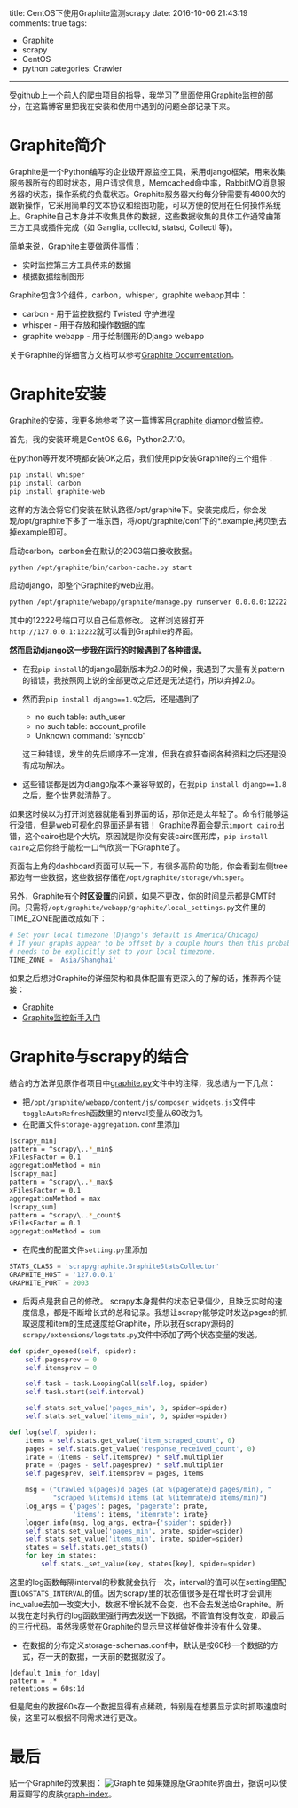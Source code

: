 title: CentOS下使用Graphite监测scrapy
date: 2016-10-06 21:43:19
comments: true
tags: 
 - Graphite
 - scrapy
 - CentOS
 - python
categories: Crawler
---
受github上一个前人的[爬虫项目](https://github.com/gnemoug/distribute_crawler)的指导，我学习了里面使用Graphite监控的部分，在这篇博客里把我在安装和使用中遇到的问题全部记录下来。

# Graphite简介
Graphite是一个Python编写的企业级开源监控工具，采用django框架，用来收集服务器所有的即时状态，用户请求信息，Memcached命中率，RabbitMQ消息服务器的状态，操作系统的负载状态。Graphite服务器大约每分钟需要有4800次的跟新操作，它采用简单的文本协议和绘图功能，可以方便的使用在任何操作系统上。Graphite自己本身并不收集具体的数据，这些数据收集的具体工作通常由第三方工具或插件完成（如 Ganglia, collectd, statsd, Collectl 等)。

简单来说，Graphite主要做两件事情：
- 实时监控第三方工具传来的数据
- 根据数据绘制图形

Graphite包含3个组件，carbon，whisper，graphite webapp其中：
- carbon	- 用于监控数据的 Twisted 守护进程
- whisper	- 用于存放和操作数据的库
- graphite webapp	- 用于绘制图形的Django webapp

关于Graphite的详细官方文档可以参考[Graphite Documentation](http://graphite.readthedocs.io/en/latest/)。

# Graphite安装
Graphite的安装，我更多地参考了这一篇博客[用graphite diamond做监控](https://my.oschina.net/duoduo3369/blog/338142#OSC_h2_4)。

首先，我的安装环境是CentOS 6.6，Python2.7.10。

在python等开发环境都安装OK之后，我们使用pip安装Graphite的三个组件：
```sh
pip install whisper
pip install carbon
pip install graphite-web
```
这样的方法会将它们安装在默认路径/opt/graphite下。安装完成后，你会发现/opt/graphite下多了一堆东西，将/opt/graphite/conf下的*.example,拷贝到去掉example即可。

启动carbon，carbon会在默认的2003端口接收数据。
```sh
python /opt/graphite/bin/carbon-cache.py start
```

启动django，即整个Graphite的web应用。
```sh
python /opt/graphite/webapp/graphite/manage.py runserver 0.0.0.0:12222
```
其中的12222号端口可以自己任意修改。
这样浏览器打开`http://127.0.0.1:12222`就可以看到Graphite的界面。 

**然而启动django这一步我在运行的时候遇到了各种错误。**
- 在我`pip install`的django最新版本为2.0的时候，我遇到了大量有关pattern的错误，我按照网上说的全部更改之后还是无法运行，所以弃掉2.0。
- 然而我`pip install django==1.9`之后，还是遇到了
  - no such table: auth_user
  - no such table: account_profile
  - Unknown command: 'syncdb'

  这三种错误，发生的先后顺序不一定准，但我在疯狂查阅各种资料之后还是没有成功解决。
- 这些错误都是因为django版本不兼容导致的，在我`pip install django==1.8`之后，整个世界就清静了。

如果这时候以为打开浏览器就能看到界面的话，那你还是太年轻了。命令行能够运行没错，但是web可视化的界面还是有错！
Graphite界面会提示`import cairo`出错，这个cairo也是个大坑，原因就是你没有安装cairo图形库，`pip install cairo`之后你终于能松一口气欣赏一下Graphite了。

页面右上角的dashboard页面可以玩一下，有很多高阶的功能，你会看到左侧tree那边有一些数据，这些数据存储在`/opt/graphite/storage/whisper`。

另外，Graphite有个**时区设置**的问题，如果不更改，你的时间显示都是GMT时间。只需将`/opt/graphite/webapp/graphite/local_settings.py`文件里的TIME_ZONE配置改成如下：
```python
# Set your local timezone (Django's default is America/Chicago)
# If your graphs appear to be offset by a couple hours then this probably
# needs to be explicitly set to your local timezone.
TIME_ZONE = 'Asia/Shanghai'
```

如果之后想对Graphite的详细架构和具体配置有更深入的了解的话，推荐两个链接：
- [Graphite](https://github.com/springside/springside4/wiki/Graphite)
- [Graphite监控新手入门 ](http://m.linuxeden.com/wap.php?action=article&id=159746)

# Graphite与scrapy的结合
结合的方法详见原作者项目中[graphite.py](https://github.com/gnemoug/distribute_crawler/blob/master/woaidu_crawler/woaidu_crawler/statscol/graphite.py)文件中的注释，我总结为一下几点：
- 把`/opt/graphite/webapp/content/js/composer_widgets.js`文件中`toggleAutoRefresh`函数里的interval变量从60改为1。
- 在配置文件`storage-aggregation.conf`里添加
```sh
[scrapy_min]
pattern = ^scrapy\..*_min$
xFilesFactor = 0.1
aggregationMethod = min
[scrapy_max]
pattern = ^scrapy\..*_max$
xFilesFactor = 0.1
aggregationMethod = max
[scrapy_sum]
pattern = ^scrapy\..*_count$
xFilesFactor = 0.1
aggregationMethod = sum
```
- 在爬虫的配置文件`setting.py`里添加
```python
STATS_CLASS = 'scrapygraphite.GraphiteStatsCollector'
GRAPHITE_HOST = '127.0.0.1'
GRAPHITE_PORT = 2003
```
- 后两点是我自己的修改。
scrapy本身提供的状态记录偏少，且缺乏实时的速度信息，都是不断增长式的总和记录。我想让scrapy能够定时发送pages的抓取速度和item的生成速度给Graphite，所以我在scrapy源码的`scrapy/extensions/logstats.py`文件中添加了两个状态变量的发送。
```python
def spider_opened(self, spider):
    self.pagesprev = 0
    self.itemsprev = 0

    self.task = task.LoopingCall(self.log, spider)
    self.task.start(self.interval)

    self.stats.set_value('pages_min', 0, spider=spider)
    self.stats.set_value('items_min', 0, spider=spider)

def log(self, spider):
    items = self.stats.get_value('item_scraped_count', 0)
    pages = self.stats.get_value('response_received_count', 0)
    irate = (items - self.itemsprev) * self.multiplier
    prate = (pages - self.pagesprev) * self.multiplier
    self.pagesprev, self.itemsprev = pages, items

    msg = ("Crawled %(pages)d pages (at %(pagerate)d pages/min), "
           "scraped %(items)d items (at %(itemrate)d items/min)")
    log_args = {'pages': pages, 'pagerate': prate,
                'items': items, 'itemrate': irate}
    logger.info(msg, log_args, extra={'spider': spider})
    self.stats.set_value('pages_min', prate, spider=spider)
    self.stats.set_value('items_min', irate, spider=spider)
    states = self.stats.get_stats()
    for key in states:
        self.stats._set_value(key, states[key], spider=spider) 
```
  这里的log函数每隔interval的秒数就会执行一次，interval的值可以在setting里配置`LOGSTATS_INTERVAL`的值。因为scrapy里的状态值很多是在增长时才会调用inc_value去加一改变大小，数据不增长就不会变，也不会去发送给Graphite。所以我在定时执行的log函数里强行再去发送一下数据，不管值有没有改变，即最后的三行代码。虽然我感觉在Graphite的显示里这样做好像并没有什么效果。
- 在数据的分布定义storage-schemas.conf中，默认是按60秒一个数据的方式，存一天的数据，一天前的数据就没了。
```
[default_1min_for_1day]
pattern = .*
retentions = 60s:1d
```
  但是爬虫的数据60s存一个数据显得有点稀疏，特别是在想要显示实时抓取速度时候，这里可以根据不同需求进行更改。

# 最后
贴一个Graphite的效果图：
![Graphite](/uploads/img/20161006/graphite.png)
如果嫌原版Graphite界面丑，据说可以使用豆瓣写的皮肤[graph-index](https://github.com/douban/graph-index)。
